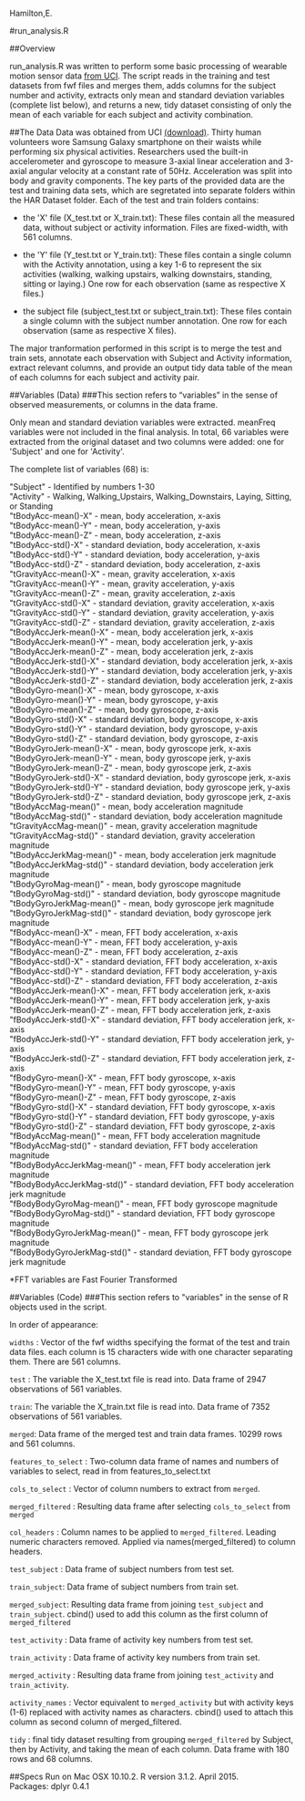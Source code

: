 Hamilton,E.

#run_analysis.R

##Overview

run_analysis.R was written to perform some basic processing of wearable motion sensor data [from UCI](http://archive.ics.uci.edu/ml/datasets/Human+Activity+Recognition+Using+Smartphones). The script reads in the training and test datasets from fwf files and merges them, adds columns for the subject number and activity, extracts only mean and standard deviation variables (complete list below), and returns a new, tidy dataset consisting of only the mean of each variable for each subject and activity combination. 

##The Data
Data was obtained from UCI [(download)](https://d396qusza40orc.cloudfront.net/getdata%2Fprojectfiles%2FUCI%20HAR%20Dataset.zip). 
Thirty human volunteers wore Samsung Galaxy smartphone on their waists while performing six physical activities. 
Researchers used the built-in accelerometer and gyroscope to measure 3-axial linear acceleration 
and 3-axial angular velocity at a constant rate of 50Hz. Acceleration was split into body and gravity components.
The key parts of the provided data are the test and training data sets, which are segretated into separate folders 
within the HAR Dataset folder. Each of the test and train folders contains: 

* the 'X' file (X_test.txt or X_train.txt): These files contain all the measured data, without subject or activity information. Files are fixed-width, with 561 columns. 

* the 'Y' file (Y_test.txt or Y_train.txt): These files contain a single column with the Activity annotation, using a key 1-6 to represent the six activities (walking, walking upstairs, walking downstairs, standing, sitting or laying.) One row for each observation (same as respective X files.)

* the subject file (subject_test.txt or subject_train.txt): These files contain a single column with the subject number annotation. One row for each observation (same as respective X files).

The major tranformation performed in this script is to merge the test and train sets, annotate each observation with Subject and Activity information, extract relevant columns, and provide an output tidy data table of the mean of each columns for each subject and activity pair. 


##Variables (Data)
###This section refers to “variables” in the sense of observed measurements, or columns in the data frame.

Only mean and standard deviation variables were extracted. meanFreq variables were not
included in the final analysis. In total, 66 variables were extracted from the original 
dataset and two columns were added: one for 'Subject' and one for 'Activity'.

The complete list of variables (68) is:

"Subject" - Identified by numbers 1-30        
"Activity" - Walking, Walking_Upstairs, Walking_Downstairs, Laying, Sitting, or Standing        
"tBodyAcc-mean()-X" - mean, body acceleration, x-axis         
"tBodyAcc-mean()-Y" - mean, body acceleration, y-axis       
"tBodyAcc-mean()-Z" - mean, body acceleration, z-axis         
"tBodyAcc-std()-X" - standard deviation, body acceleration, x-axis        
"tBodyAcc-std()-Y"  - standard deviation, body acceleration, y-axis         
"tBodyAcc-std()-Z" - standard deviation, body acceleration, z-axis          
"tGravityAcc-mean()-X" - mean, gravity acceleration, x-axis         
"tGravityAcc-mean()-Y"  - mean, gravity acceleration, y-axis        
"tGravityAcc-mean()-Z" - mean, gravity acceleration, z-axis         
"tGravityAcc-std()-X" - standard deviation, gravity acceleration, x-axis          
"tGravityAcc-std()-Y" - standard deviation, gravity acceleration, y-axis          
"tGravityAcc-std()-Z" - standard deviation, gravity acceleration, z-axis          
"tBodyAccJerk-mean()-X" - mean, body acceleration jerk, x-axis          
"tBodyAccJerk-mean()-Y" - mean, body acceleration jerk, y-axis            
"tBodyAccJerk-mean()-Z" - mean, body acceleration jerk, z-axis        
"tBodyAccJerk-std()-X" - standard deviation, body acceleration jerk, x-axis         
"tBodyAccJerk-std()-Y" - standard deviation, body acceleration jerk, y-axis         
"tBodyAccJerk-std()-Z" - standard deviation, body acceleration jerk, z-axis         
"tBodyGyro-mean()-X" - mean, body gyroscope, x-axis         
"tBodyGyro-mean()-Y" - mean, body gyroscope, y-axis         
"tBodyGyro-mean()-Z" - mean, body gyroscope, z-axis         
"tBodyGyro-std()-X" - standard deviation, body gyroscope, x-axis        
"tBodyGyro-std()-Y" - standard deviation, body gyroscope, y-axis        
"tBodyGyro-std()-Z" - standard deviation, body gyroscope, z-axis        
"tBodyGyroJerk-mean()-X" - mean, body gyroscope jerk, x-axis          
"tBodyGyroJerk-mean()-Y" - mean, body gyroscope jerk, y-axis          
"tBodyGyroJerk-mean()-Z" - mean, body gyroscope jerk, z-axis        
"tBodyGyroJerk-std()-X" - standard deviation, body gyroscope jerk, x-axis            
"tBodyGyroJerk-std()-Y" - standard deviation, body gyroscope jerk, y-axis         
"tBodyGyroJerk-std()-Z" - standard deviation, body gyroscope jerk, z-axis           
"tBodyAccMag-mean()" - mean, body acceleration magnitude             
"tBodyAccMag-std()" - standard deviation, body acceleration magnitude         
"tGravityAccMag-mean()" - mean, gravity acceleration magnitude        
"tGravityAccMag-std()"  - standard deviation, gravity acceleration magnitude        
"tBodyAccJerkMag-mean()" - mean, body acceleration jerk magnitude         
"tBodyAccJerkMag-std()" - standard deviation, body acceleration jerk magnitude        
"tBodyGyroMag-mean()" - mean, body gyroscope magnitude        
"tBodyGyroMag-std()" - standard deviation, body gyroscope magnitude         
"tBodyGyroJerkMag-mean()" - mean, body gyroscope jerk magnitude         
"tBodyGyroJerkMag-std()" - standard deviation, body gyroscope jerk magnitude        
"fBodyAcc-mean()-X" - mean, FFT body acceleration, x-axis         
"fBodyAcc-mean()-Y" - mean, FFT body acceleration, y-axis         
"fBodyAcc-mean()-Z" - mean, FFT body acceleration, z-axis         
"fBodyAcc-std()-X" - standard deviation, FFT body acceleration, x-axis        
"fBodyAcc-std()-Y" - standard deviation, FFT body acceleration, y-axis        
"fBodyAcc-std()-Z" - standard deviation, FFT body acceleration, z-axis        
"fBodyAccJerk-mean()-X" - mean, FFT body acceleration jerk, x-axis        
"fBodyAccJerk-mean()-Y" - mean, FFT body acceleration jerk, y-axis        
"fBodyAccJerk-mean()-Z" - mean, FFT body acceleration jerk, z-axis        
"fBodyAccJerk-std()-X" - standard deviation, FFT body acceleration jerk, x-axis         
"fBodyAccJerk-std()-Y" - standard deviation, FFT body acceleration jerk, y-axis       
"fBodyAccJerk-std()-Z" - standard deviation, FFT body acceleration jerk, z-axis       
"fBodyGyro-mean()-X" - mean, FFT body gyroscope, x-axis       
"fBodyGyro-mean()-Y" - mean, FFT body gyroscope, y-axis       
"fBodyGyro-mean()-Z" - mean, FFT body gyroscope, z-axis       
"fBodyGyro-std()-X" - standard deviation, FFT body gyroscope, x-axis      
"fBodyGyro-std()-Y" - standard deviation, FFT body gyroscope, y-axis      
"fBodyGyro-std()-Z" - standard deviation, FFT body gyroscope, z-axis      
"fBodyAccMag-mean()" - mean, FFT body acceleration magnitude      
"fBodyAccMag-std()" - standard deviation, FFT body acceleration magnitude       
"fBodyBodyAccJerkMag-mean()" - mean, FFT body acceleration jerk magnitude       
"fBodyBodyAccJerkMag-std()" - standard deviation, FFT body acceleration jerk magnitude      
"fBodyBodyGyroMag-mean()" - mean, FFT body gyroscope magnitude      
"fBodyBodyGyroMag-std()" - standard deviation, FFT body gyroscope magnitude       
"fBodyBodyGyroJerkMag-mean()" - mean, FFT body gyroscope jerk magnitude       
"fBodyBodyGyroJerkMag-std()" - standard deviation, FFT body gyroscope jerk magnitude        


*FFT variables are Fast Fourier Transformed

##Variables (Code)
###This section refers to "variables" in the sense of R objects used in the script.

In order of appearance:

`widths` : Vector of the fwf widths specifying the format of the test and train data files. each column is 15 characters wide with one character separating them. There are 561 columns.

`test` : The variable the X_test.txt file is read into. Data frame of 2947 observations of 561 variables. 

`train`: The variable the X_train.txt file is read into. Data frame of 7352 observations of 561 variables. 

`merged`: Data frame of the merged test and train data frames. 10299 rows and 561 columns.

`features_to_select` : Two-column data frame of names and numbers of variables to select, read in from features_to_select.txt

`cols_to_select` : Vector of column numbers to extract from `merged`.

`merged_filtered` : Resulting data frame after selecting `cols_to_select` from `merged`

`col_headers` : Column names to be applied to `merged_filtered`. Leading numeric characters removed. Applied via names(merged_filtered) to column headers. 

`test_subject` : Data frame of subject numbers from test set. 

`train_subject`: Data frame of subject numbers from train set.

`merged_subject`: Resulting data frame from joining `test_subject` and `train_subject`. cbind() used to add this column as the first column of `merged_filtered`

`test_activity` : Data frame of activity key numbers from test set.

`train_activity` : Data frame of activity key numbers from train set.

`merged_activity` : Resulting data frame from joining `test_activity` and `train_activity`.

`activity_names` : Vector equivalent to `merged_activity` but with activity keys (1-6) replaced with activity names as characters. cbind() used to attach this column as second column of merged_filtered. 

`tidy` : final tidy dataset resulting from grouping `merged_filtered` by Subject, then by Activity, and taking the mean of each column. Data frame with 180 rows and 68 columns.  

##Specs
Run on Mac OSX 10.10.2.  R version 3.1.2.  April 2015.      
Packages: dplyr 0.4.1
